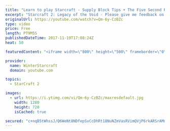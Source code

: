 ```yaml
---
title: "Learn to play Starcraft - Supply Block Tips + The Five Second Rule (Basic Guide & Tutorial)"
excerpt: "Starcraft 2: Legacy of the Void - Please give me feedback on this general video style/commentary, hopefully it helps you guys out!  Can very easily make more on different concepts if it is the right direction!  Sc2ReplayStats - http://www.sc2replaystats.com"
originalUrl: https://youtube.com/watch?v=Qm-6y-CzBZc
type: video
price: Free
length: PT9M5S
publishedDateTime: 2017-11-19T17:08:24Z
heat: 50

featuredContent: "<iframe width=\"800\" height=\"500\" frameborder=\"0\" src=\"https://www.youtube.com/embed/Qm-6y-CzBZc\" allow=\"accelerometer; autoplay; encrypted-media; gyroscope; picture-in-picture\" allowfullscreen></iframe>"

provider:
  name: WinterStarcraft
  domain: youtube.com

topics:
  - StarCraft 2

images:
  - url: https://i.ytimg.com/vi/Qm-6y-CzBZc/maxresdefault.jpg
    width: 1280
    height: 720
    isCached: true

secured: "c+nqB5tWhssJ/Q6WeNt8NDfepSvCcDhRt18NuNZmVasRVimQVjP6rkARSrAMnXBcE9TtnNO8jKH6mIMed0e29CsGIgYc0YtvVKlZVpZ0JKb5Pgagj7iHEiEFKKEkSuRXVLyMS7dsA2YlKqfD1o7TIJlncUaPUAIZygAP8j0A45onvte1q5cEwJBlItMC52Zm59hUamr/jw973HGoglbTaDmG6xP/SRGPc85ofLNyM/ITOxWUCk4jONfzvFec1l+u4l22HKFP9XMgKuFxEYjAU9VkMMPiD8GgTwAWwUZ76A0FP8yNoUkZc64ZQdLULjXN+9tlE4QWemS+P/EIotzJo5b6qDvq6mWH4jEZOOm9bWLqFcevDrOhngWKadd79MWj45VI/sGfIgrEeXlgK8rBCuM/+hTvmuo7Mf/XKHjhzLQ=;Ojw/L7OS+bVKAiXRLX7vfQ=="
---
```


